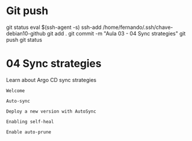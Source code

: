 
# ################################################################################################################################################################
# ################################################################################################################################################################
# ################################################################################################################################################################
# Git push
git status
eval $(ssh-agent -s)
ssh-add /home/fernando/.ssh/chave-debian10-github
git add .
git commit -m "Aula 03 - 04 Sync strategies"
git push
git status


# ################################################################################################################################################################
# ################################################################################################################################################################
# ################################################################################################################################################################
# 04 Sync strategies

Learn about Argo CD sync strategies

    Welcome

    Auto-sync

    Deploy a new version with AutoSync

    Enabling self-heal

    Enable auto-prune


